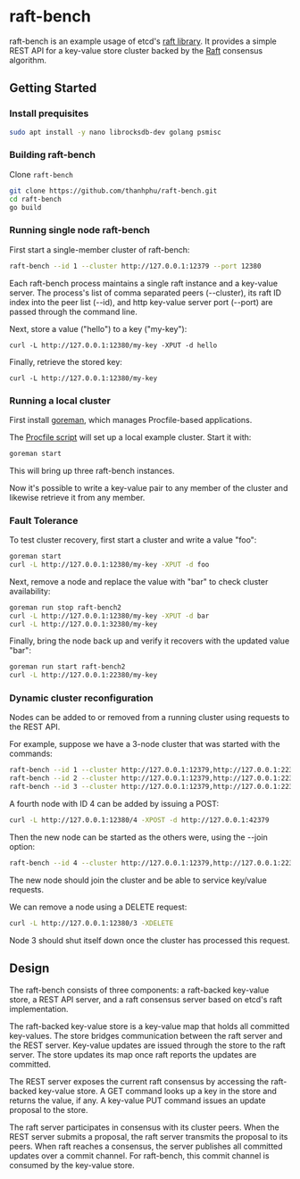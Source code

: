 # raft-bench

raft-bench is an example usage of etcd's [raft library](../../raft). It provides a simple REST API for a key-value store cluster backed by the [Raft][raft] consensus algorithm.

[raft]: http://raftconsensus.github.io/

## Getting Started

### Install prequisites

```bash
sudo apt install -y nano librocksdb-dev golang psmisc
```


### Building raft-bench

Clone `raft-bench` 

```sh
git clone https://github.com/thanhphu/raft-bench.git
cd raft-bench
go build
```

### Running single node raft-bench

First start a single-member cluster of raft-bench:

```sh
raft-bench --id 1 --cluster http://127.0.0.1:12379 --port 12380
```

Each raft-bench process maintains a single raft instance and a key-value server.
The process's list of comma separated peers (--cluster), its raft ID index into the peer list (--id), and http key-value server port (--port) are passed through the command line.

Next, store a value ("hello") to a key ("my-key"):

```
curl -L http://127.0.0.1:12380/my-key -XPUT -d hello
```

Finally, retrieve the stored key:

```
curl -L http://127.0.0.1:12380/my-key
```

### Running a local cluster

First install [goreman](https://github.com/mattn/goreman), which manages Procfile-based applications.

The [Procfile script](../Procfile) will set up a local example cluster. Start it with:

```sh
goreman start
```

This will bring up three raft-bench instances.

Now it's possible to write a key-value pair to any member of the cluster and likewise retrieve it from any member.

### Fault Tolerance

To test cluster recovery, first start a cluster and write a value "foo":
```sh
goreman start
curl -L http://127.0.0.1:12380/my-key -XPUT -d foo
```

Next, remove a node and replace the value with "bar" to check cluster availability:

```sh
goreman run stop raft-bench2
curl -L http://127.0.0.1:12380/my-key -XPUT -d bar
curl -L http://127.0.0.1:32380/my-key
```

Finally, bring the node back up and verify it recovers with the updated value "bar":
```sh
goreman run start raft-bench2
curl -L http://127.0.0.1:22380/my-key
```

### Dynamic cluster reconfiguration

Nodes can be added to or removed from a running cluster using requests to the REST API.

For example, suppose we have a 3-node cluster that was started with the commands:
```sh
raft-bench --id 1 --cluster http://127.0.0.1:12379,http://127.0.0.1:22379,http://127.0.0.1:32379 --port 12380
raft-bench --id 2 --cluster http://127.0.0.1:12379,http://127.0.0.1:22379,http://127.0.0.1:32379 --port 22380
raft-bench --id 3 --cluster http://127.0.0.1:12379,http://127.0.0.1:22379,http://127.0.0.1:32379 --port 32380
```

A fourth node with ID 4 can be added by issuing a POST:
```sh
curl -L http://127.0.0.1:12380/4 -XPOST -d http://127.0.0.1:42379
```

Then the new node can be started as the others were, using the --join option:
```sh
raft-bench --id 4 --cluster http://127.0.0.1:12379,http://127.0.0.1:22379,http://127.0.0.1:32379,http://127.0.0.1:42379 --port 42380 --join
```

The new node should join the cluster and be able to service key/value requests.

We can remove a node using a DELETE request:
```sh
curl -L http://127.0.0.1:12380/3 -XDELETE
```

Node 3 should shut itself down once the cluster has processed this request.

## Design

The raft-bench consists of three components: a raft-backed key-value store, a REST API server, and a raft consensus server based on etcd's raft implementation.

The raft-backed key-value store is a key-value map that holds all committed key-values.
The store bridges communication between the raft server and the REST server.
Key-value updates are issued through the store to the raft server.
The store updates its map once raft reports the updates are committed.

The REST server exposes the current raft consensus by accessing the raft-backed key-value store.
A GET command looks up a key in the store and returns the value, if any.
A key-value PUT command issues an update proposal to the store.

The raft server participates in consensus with its cluster peers.
When the REST server submits a proposal, the raft server transmits the proposal to its peers.
When raft reaches a consensus, the server publishes all committed updates over a commit channel.
For raft-bench, this commit channel is consumed by the key-value store.

